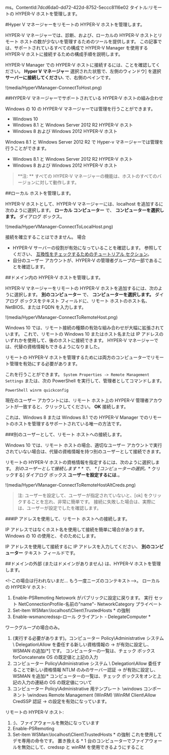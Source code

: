 ms。ContentId:7dcd6da0-dd72-422d-8752-5eccc8116e02
タイトル:リモートの HYPER-V ホストを管理します。

#Hyper V マネージャーをリモートの HYPER-V ホストを管理します。

HYPER-V マネージャーでは、診断、および、ローカルの HYPER-V ホストとリモート ホストの数が少ないを管理するためのツールを提供します。
この記事では、サポートされているすべての構成で HYPER-V Manager を使用する HYPER-V ホストに接続するための構成手順を説明します。

HYPER-V Manager での HYPER-V ホストに接続するには、ことを確認してください。 **Hyper V マネージャー** 選択された状態で、左側のウィンドウ] を選択 **サーバーに接続してください.** で、右側のペインです。

!(media/HyperVManager-ConnectToHost.png)

##HYPER-V マネージャーでサポートされている HYPER-V ホストの組み合わせ

Windows の 10 の HYPER-V マネージャーでは管理を行うことができます。

*   Windows 10
*   Windows 8.1 と Windows Server 2012 R2 HYPER-V ホスト
*   Windows 8 および Windows 2012 HYPER-V ホスト

Windows 8.1 と Windows Server 2012 R2 で Hyper-v マネージャーでは管理を行うことができます。

*   Windows 8.1 と Windows Server 2012 R2 HYPER-V ホスト
*   Windows 8 および Windows 2012 HYPER-V ホスト

> **注: ** すべての HYPER-V マネージャーの機能は、ホストのすべてのバージョンに対して動作します。
> 

##ローカル ホストを管理します。

HYPER-V ホストとして、HYPER-V マネージャーには、localhost を追加するに次のように選択します。 **ローカル コンピューター** で、 **コンピューターを選択します。** ダイアログ ボックス。

!(media/HyperVManager-ConnectToLocalHost.png)

接続を確立することはできません。 場合

*   HYPER-V サーバーの役割が有効になっていることを確認します。
    参照してください、 [互換性をチェックするためのチュートリアル セクション](../quick_start/walkthrough_compatibility.md)。
*   自分のユーザー アカウントが、HYPER-V の管理者グループの一部であることを確認します。

##ドメイン内の HYPER-V ホストを管理します。

HYPER-V マネージャーをリモートの HYPER-V ホストを追加するには、次のように選択します。 **別のコンピューター** で、 **コンピューターを選択します。** ダイアログ ボックスをテキスト フィールドに、リモート ホストのホスト名、NetBIOS、または FQDN を入力します。

!(media/HyperVManager-ConnectToRemoteHost.png)

Windows 10 では、リモート接続の種類の有効な組み合わせが大幅に拡張されています。
これで、リモートの Windows 10 またはホスト名または IP アドレスのいずれかを使用して、後のホストに接続できます。
HYPER-V マネージャーでは、代替の資格情報もできるようになりました。

リモートの HYPER-V ホストを管理するためには両方のコンピューターでリモート管理を有効にする必要があります。

これを行うことができます。 `System Properties -> Remote Management Settings` または、次の PowerShell を実行して、管理者としてコマンドします。  

` PowerShell
winrm quickconfig
`

現在のユーザー アカウントには、リモート ホスト上の HYPER-V 管理者アカウントが一致すると、クリックしてください。 **OK** 接続します。

これは、Windows 8 または Windows 8.1 での HYPER-V Manager でのリモートのホストを管理するサポートされている唯一の方法です。

###別のユーザーとして、リモート ホストへの接続します。

Windows 10 では、リモート ホストの場合、適切なユーザー アカウントで実行されていない場合は、代替の資格情報を持つ別のユーザーとして接続できます。

リモートの HYPER-V ホストの資格情報を指定するには、次のように選択します。 **別のユーザーとして接続します * * で、* * [コンピューターの選択。** クリックする] ダイアログ ボックス **ユーザーを設定するには.**。

!(media/HyperVManager-ConnectToRemoteHostAltCreds.png)

> 注: ユーザーを設定して、ユーザーが指定されていないと、[ok] をクリックすることを忘れ、非常に簡単です。
> 接続に失敗した場合は、実際には、ユーザーが設定でしたを確認します。
> 

###IP アドレスを使用して、リモート ホストへの接続します。

IP アドレスではなくホスト名を使用して接続を簡単に場合があります。
Windows の 10 の使用と、そのためにします。

IP アドレスを使用して接続するに IP アドレスを入力してください、 **別のコンピューター** テキスト フィールドです。

##ドメインの外部 (またはドメインがありません) は、HYPER-V ホストを管理します。

<!-この場合は行われないまだ... もう一度ニーズのコンテキスト-->。
ローカルの HYPER-V ホスト:

1.  Enable-PSRemoting
    Netowork がパブリックに設定に戻ります。
    実行
    セット NetConnectionProfile-名前の"name"- NetworkCategory プライベート
2.  Set-item WSMan:\localhost\Client\TrustedHosts * の強制
3.  Enable-wsmancredssp-ロール クライアント - DelegateComputer *

ワークグループの場合のみ。

1.  (実行する必要があります)。コンピューター Policy\Administrative システム \ Delegation\Allow を委任する新しい資格情報の → が有効に設定し、WSMAN の追加/*] です。
    コンピューターの一覧は、チェック ボックス forConcatenate OS の既定値と上記の入力
2.  コンピューター Policy\Administrative システム \ Delegation\Allow 委任することで新しい資格情報 NTLM のみのサーバー認証 → が有効に設定し、WSMAN を追加/* コンピューターの一覧は、チェック ボックスをオンと上記の入力の連結の OS の既定値について
3.  コンピューター Policy\Administrative 用テンプレート \windows コンポーネント \windows Remote Management (WinRM) \WinRM Client\Allow CredSSP 認証 → の設定を有効になっています。

リモートの HYPER-V ホスト:

1.  :)、ファイアウォールを無効になっています
2.  Enable-PSRemoting
3.  Set-item WSMan:\localhost\Client\TrustedHosts * の強制
    これを使用してデモ専用の命令です。
    置き換える * 1 台のコンピューターでファイアウォールを無効にして、credssp と winRM を使用できるようにすること



